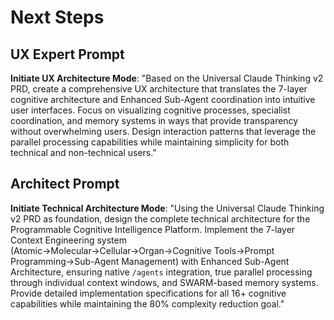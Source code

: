 # Next Steps

## UX Expert Prompt
**Initiate UX Architecture Mode**: "Based on the Universal Claude Thinking v2 PRD, create a comprehensive UX architecture that translates the 7-layer cognitive architecture and Enhanced Sub-Agent coordination into intuitive user interfaces. Focus on visualizing cognitive processes, specialist coordination, and memory systems in ways that provide transparency without overwhelming users. Design interaction patterns that leverage the parallel processing capabilities while maintaining simplicity for both technical and non-technical users."

## Architect Prompt
**Initiate Technical Architecture Mode**: "Using the Universal Claude Thinking v2 PRD as foundation, design the complete technical architecture for the Programmable Cognitive Intelligence Platform. Implement the 7-layer Context Engineering system (Atomic→Molecular→Cellular→Organ→Cognitive Tools→Prompt Programming→Sub-Agent Management) with Enhanced Sub-Agent Architecture, ensuring native `/agents` integration, true parallel processing through individual context windows, and SWARM-based memory systems. Provide detailed implementation specifications for all 16+ cognitive capabilities while maintaining the 80% complexity reduction goal."